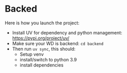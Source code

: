 # Backed

Here is how you launch the project:

* Install UV for dependency and python management: https://pypi.org/project/uv/
* Make sure your WD is backend: ``cd backend``
* Then run ``uv sync``, this should:
  * Setup venv
  * install/switch to python 3.9
  * install dependencies
